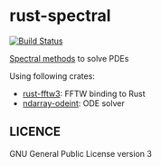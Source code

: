 rust-spectral
==============
[![Build Status](https://travis-ci.org/termoshtt/rust-spectral.svg?branch=master)](https://travis-ci.org/termoshtt/rust-spectral)

[Spectral methods](https://en.wikipedia.org/wiki/Spectral_method) to solve PDEs

Using following crates:

- [rust-fftw3](https://github.com/termoshtt/rust-fftw3): FFTW binding to Rust
- [ndarray-odeint](https://github.com/termoshtt/ndarray-odeint): ODE solver

LICENCE
-------
GNU General Public License version 3
